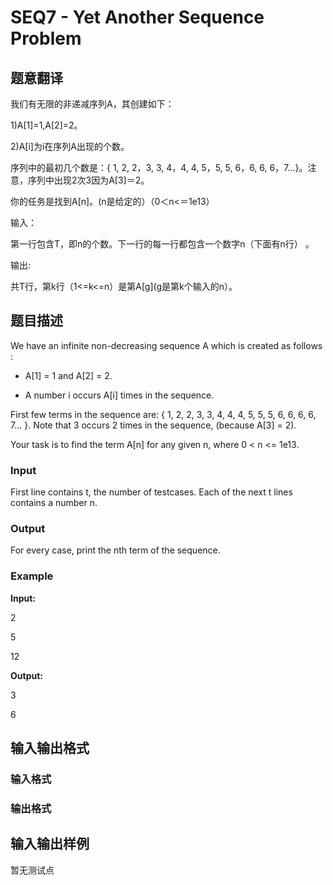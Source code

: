 # SEQ7 - Yet Another Sequence Problem

## 题意翻译

我们有无限的非递减序列A，其创建如下：

1)A[1]=1,A[2]=2。

2)A[i]为i在序列A出现的个数。

序列中的最初几个数是：{ 1, 2, 2，3, 3, 4，4, 4, 5，5, 5, 6，6, 6, 6，7…}。注意，序列中出现2次3因为A[3]＝2。

你的任务是找到A[n]。(n是给定的）（0＜n<＝1e13）

输入：

第一行包含T，即n的个数。下一行的每一行都包含一个数字n（下面有n行） 。

输出:

共T行，第k行（1<=k<=n）是第A[g](g是第k个输入的n）。

## 题目描述

We have an infinite non-decreasing sequence A which is created as follows :

- A\[1\] = 1 and A\[2\] = 2.

- A number i occurs A\[i\] times in the sequence.

First few terms in the sequence are: { 1, 2, 2, 3, 3, 4, 4, 4, 5, 5, 5, 6, 6, 6, 6, 7... }. Note that 3 occurs 2 times in the sequence, (because A\[3\] = 2).

Your task is to find the term A\[n\] for any given n, where 0 < n <= 1e13.

### Input

First line contains t, the number of testcases. Each of the next t lines contains a number n.

### Output

For every case, print the nth term of the sequence.

### Example

**Input:**

2

5

12

**Output:**

3

6

## 输入输出格式

### 输入格式

### 输出格式

## 输入输出样例

暂无测试点


